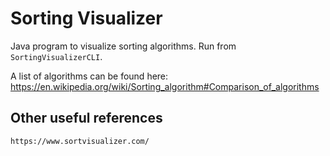 # Sorting Visualizer

Java program to visualize sorting algorithms.
Run from `SortingVisualizerCLI`.

A list of algorithms can be found here:
https://en.wikipedia.org/wiki/Sorting_algorithm#Comparison_of_algorithms

## Other useful references
```
https://www.sortvisualizer.com/
```
